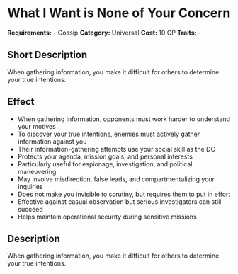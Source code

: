 # What I Want is None of Your Concern

**Requirements:** -  Gossip
**Category:** Universal
**Cost:** 10 CP
**Traits:** -


## Short Description
When gathering information, you make it difficult for others to determine your true intentions.

## Effect
- When gathering information, opponents must work harder to understand your motives
- To discover your true intentions, enemies must actively gather information against you
- Their information-gathering attempts use your social skill as the DC
- Protects your agenda, mission goals, and personal interests
- Particularly useful for espionage, investigation, and political maneuvering
- May involve misdirection, false leads, and compartmentalizing your inquiries
- Does not make you invisible to scrutiny, but requires them to put in effort
- Effective against casual observation but serious investigators can still succeed
- Helps maintain operational security during sensitive missions

## Description
When gathering information, you make it difficult for others to determine your true intentions.